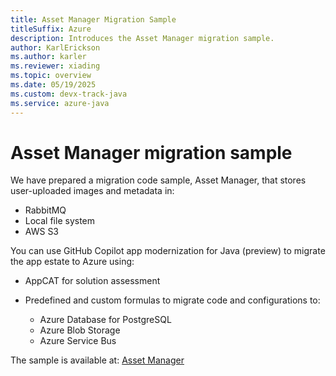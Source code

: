 ```yaml
---
title: Asset Manager Migration Sample
titleSuffix: Azure
description: Introduces the Asset Manager migration sample.
author: KarlErickson
ms.author: karler
ms.reviewer: xiading
ms.topic: overview
ms.date: 05/19/2025
ms.custom: devx-track-java
ms.service: azure-java
---
```


# Asset Manager migration sample

We have prepared a migration code sample, Asset Manager, that stores user-uploaded images and metadata in:

- RabbitMQ
- Local file system
- AWS S3

You can use GitHub Copilot app modernization for Java (preview) to migrate the app estate to Azure using:

- AppCAT for solution assessment
- Predefined and custom formulas to migrate code and configurations to:

  - Azure Database for PostgreSQL
  - Azure Blob Storage
  - Azure Service Bus

The sample is available at:
[Asset Manager](https://github.com/Azure-Samples/java-migration-copilot-samples/blob/workshop/asset-manager/README.md)
